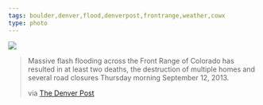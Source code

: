 ```yaml
---
tags: boulder,denver,flood,denverpost,frontrange,weather,cowx
type: photo
---
```

<img src="http://31.media.tumblr.com/1b83d2870dcae68155a7188cbfe06bb4/tumblr_mt0teg1Hla1rdkc0do1_1280.jpg" />

<blockquote>
<p><span>Massive flash flooding across the Front Range of Colorado has resulted in at least two deaths, the destruction of multiple homes and several road closures Thursday morning September 12, 2013.&nbsp;</span></p>
<p><span>via <a href="http://photos.denverpost.com/2013/09/12/photos-massive-flash-flooding-along-front-range-of-colorado/#25">The Denver Post</a></span></p>
</blockquote>
